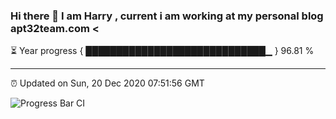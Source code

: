 ### Hi there 👋 I am Harry , current i am working at my personal blog apt32team.com <

⏳ Year progress { █████████████████████████████▁ } 96.81 %

---

⏰ Updated on Sun, 20 Dec 2020 07:51:56 GMT

![Progress Bar CI](https://github.com/duykhang68/duykhang68/workflows/Progress%20Bar%20CI/badge.svg)
